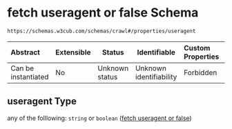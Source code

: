 # fetch useragent or false Schema

```txt
https://schemas.w3cub.com/schemas/crawl#/properties/useragent
```




| Abstract            | Extensible | Status         | Identifiable            | Custom Properties | Additional Properties | Access Restrictions | Defined In                                                                   |
| :------------------ | ---------- | -------------- | ----------------------- | :---------------- | --------------------- | ------------------- | ---------------------------------------------------------------------------- |
| Can be instantiated | No         | Unknown status | Unknown identifiability | Forbidden         | Allowed               | none                | [crawl.schema.json\*](../generated/crawl.schema.json "open original schema") |

## useragent Type

any of the folllowing: `string` or `boolean` ([fetch useragent or false](crawl-properties-fetch-useragent-or-false.md))
